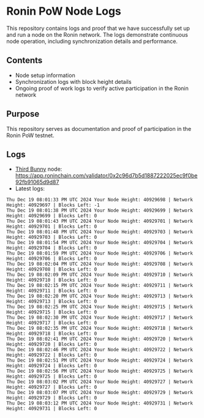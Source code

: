 # Ronin PoW Node Logs

This repository contains logs and proof that we have successfully set up and run a node on the Ronin network. The logs demonstrate continuous node operation, including synchronization details and performance.

## Contents

- Node setup information
- Synchronization logs with block height details
- Ongoing proof of work logs to verify active participation in the Ronin network

## Purpose

This repository serves as documentation and proof of participation in the Ronin PoW testnet.

## Logs

- [Third Bunny](https://thirdbunny.xyz/) node: https://app.roninchain.com/validator/0x2c96d7b5d1887222025ec9f0be92fb91065d9d87
- Latest logs:
```
Thu Dec 19 08:01:33 PM UTC 2024 Your Node Height: 40929698 | Network Height: 40929697 | Blocks Left: -1
Thu Dec 19 08:01:38 PM UTC 2024 Your Node Height: 40929699 | Network Height: 40929699 | Blocks Left: 0
Thu Dec 19 08:01:43 PM UTC 2024 Your Node Height: 40929701 | Network Height: 40929701 | Blocks Left: 0
Thu Dec 19 08:01:48 PM UTC 2024 Your Node Height: 40929703 | Network Height: 40929703 | Blocks Left: 0
Thu Dec 19 08:01:54 PM UTC 2024 Your Node Height: 40929704 | Network Height: 40929704 | Blocks Left: 0
Thu Dec 19 08:01:59 PM UTC 2024 Your Node Height: 40929706 | Network Height: 40929706 | Blocks Left: 0
Thu Dec 19 08:02:04 PM UTC 2024 Your Node Height: 40929708 | Network Height: 40929708 | Blocks Left: 0
Thu Dec 19 08:02:09 PM UTC 2024 Your Node Height: 40929710 | Network Height: 40929710 | Blocks Left: 0
Thu Dec 19 08:02:15 PM UTC 2024 Your Node Height: 40929711 | Network Height: 40929711 | Blocks Left: 0
Thu Dec 19 08:02:20 PM UTC 2024 Your Node Height: 40929713 | Network Height: 40929713 | Blocks Left: 0
Thu Dec 19 08:02:25 PM UTC 2024 Your Node Height: 40929715 | Network Height: 40929715 | Blocks Left: 0
Thu Dec 19 08:02:30 PM UTC 2024 Your Node Height: 40929717 | Network Height: 40929717 | Blocks Left: 0
Thu Dec 19 08:02:35 PM UTC 2024 Your Node Height: 40929718 | Network Height: 40929718 | Blocks Left: 0
Thu Dec 19 08:02:41 PM UTC 2024 Your Node Height: 40929720 | Network Height: 40929720 | Blocks Left: 0
Thu Dec 19 08:02:46 PM UTC 2024 Your Node Height: 40929722 | Network Height: 40929722 | Blocks Left: 0
Thu Dec 19 08:02:51 PM UTC 2024 Your Node Height: 40929724 | Network Height: 40929724 | Blocks Left: 0
Thu Dec 19 08:02:56 PM UTC 2024 Your Node Height: 40929725 | Network Height: 40929725 | Blocks Left: 0
Thu Dec 19 08:03:02 PM UTC 2024 Your Node Height: 40929727 | Network Height: 40929727 | Blocks Left: 0
Thu Dec 19 08:03:07 PM UTC 2024 Your Node Height: 40929729 | Network Height: 40929729 | Blocks Left: 0
Thu Dec 19 08:03:12 PM UTC 2024 Your Node Height: 40929731 | Network Height: 40929731 | Blocks Left: 0
```
